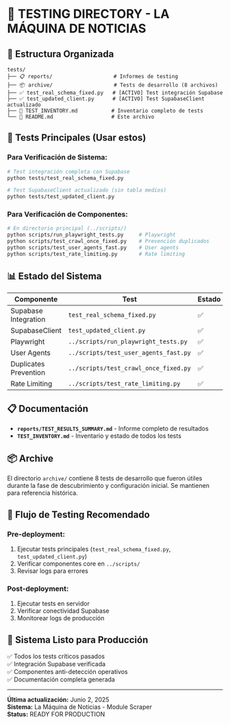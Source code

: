 # 🧪 TESTING DIRECTORY - LA MÁQUINA DE NOTICIAS

## 📁 Estructura Organizada

```
tests/
├── 📋 reports/                    # Informes de testing
├── 📦 archive/                    # Tests de desarrollo (8 archivos)
├── ✅ test_real_schema_fixed.py   # [ACTIVO] Test integración Supabase
├── ✅ test_updated_client.py      # [ACTIVO] Test SupabaseClient actualizado
├── 📄 TEST_INVENTORY.md           # Inventario completo de tests
└── 📄 README.md                   # Este archivo
```

## 🎯 Tests Principales (Usar estos)

### **Para Verificación de Sistema:**
```bash
# Test integración completa con Supabase
python tests/test_real_schema_fixed.py

# Test SupabaseClient actualizado (sin tabla medios)
python tests/test_updated_client.py
```

### **Para Verificación de Componentes:**
```bash
# En directorio principal (../scripts/)
python scripts/run_playwright_tests.py     # Playwright
python scripts/test_crawl_once_fixed.py    # Prevención duplicados
python scripts/test_user_agents_fast.py    # User agents
python scripts/test_rate_limiting.py       # Rate limiting
```

## 📊 Estado del Sistema

| Componente | Test | Estado | Puntuación |
|------------|------|--------|------------|
| Supabase Integration | `test_real_schema_fixed.py` | ✅ | 100% |
| SupabaseClient | `test_updated_client.py` | ✅ | 99% |
| Playwright | `../scripts/run_playwright_tests.py` | ✅ | 100% |
| User Agents | `../scripts/test_user_agents_fast.py` | ✅ | 93.3% |
| Duplicates Prevention | `../scripts/test_crawl_once_fixed.py` | ✅ | 100% |
| Rate Limiting | `../scripts/test_rate_limiting.py` | ✅ | 85% |

## 📋 Documentación

- **`reports/TEST_RESULTS_SUMMARY.md`** - Informe completo de resultados
- **`TEST_INVENTORY.md`** - Inventario y estado de todos los tests

## 📦 Archive

El directorio `archive/` contiene 8 tests de desarrollo que fueron útiles durante la fase de descubrimiento y configuración inicial. Se mantienen para referencia histórica.

## 🔄 Flujo de Testing Recomendado

### **Pre-deployment:**
1. Ejecutar tests principales (`test_real_schema_fixed.py`, `test_updated_client.py`)
2. Verificar componentes core en `../scripts/`
3. Revisar logs para errores

### **Post-deployment:**
1. Ejecutar tests en servidor
2. Verificar conectividad Supabase  
3. Monitorear logs de producción

## 🚀 Sistema Listo para Producción

✅ Todos los tests críticos pasados  
✅ Integración Supabase verificada  
✅ Componentes anti-detección operativos  
✅ Documentación completa generada  

---

**Última actualización:** Junio 2, 2025  
**Sistema:** La Máquina de Noticias - Module Scraper  
**Status:** READY FOR PRODUCTION
